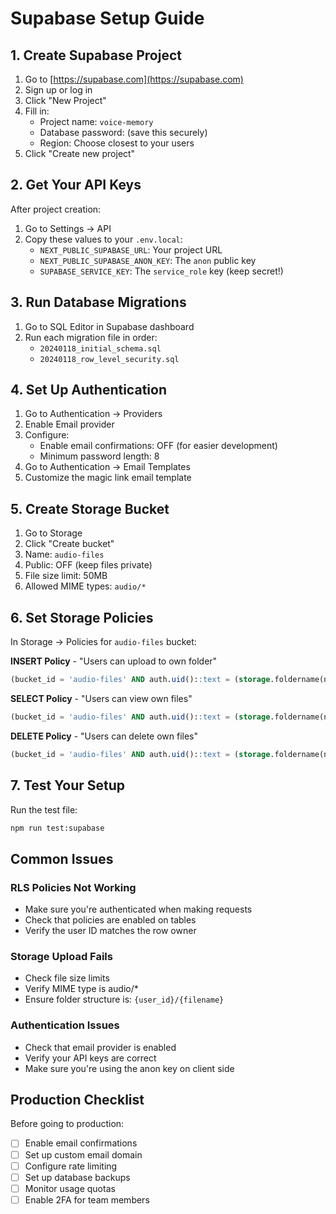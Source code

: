 # Supabase Setup Guide

## 1. Create Supabase Project

1. Go to [https://supabase.com](https://supabase.com)
2. Sign up or log in
3. Click "New Project"
4. Fill in:
   - Project name: `voice-memory`
   - Database password: (save this securely)
   - Region: Choose closest to your users
5. Click "Create new project"

## 2. Get Your API Keys

After project creation:
1. Go to Settings → API
2. Copy these values to your `.env.local`:
   - `NEXT_PUBLIC_SUPABASE_URL`: Your project URL
   - `NEXT_PUBLIC_SUPABASE_ANON_KEY`: The `anon` public key
   - `SUPABASE_SERVICE_KEY`: The `service_role` key (keep secret!)

## 3. Run Database Migrations

1. Go to SQL Editor in Supabase dashboard
2. Run each migration file in order:
   - `20240118_initial_schema.sql`
   - `20240118_row_level_security.sql`

## 4. Set Up Authentication

1. Go to Authentication → Providers
2. Enable Email provider
3. Configure:
   - Enable email confirmations: OFF (for easier development)
   - Minimum password length: 8
4. Go to Authentication → Email Templates
5. Customize the magic link email template

## 5. Create Storage Bucket

1. Go to Storage
2. Click "Create bucket"
3. Name: `audio-files`
4. Public: OFF (keep files private)
5. File size limit: 50MB
6. Allowed MIME types: `audio/*`

## 6. Set Storage Policies

In Storage → Policies for `audio-files` bucket:

**INSERT Policy** - "Users can upload to own folder"
```sql
(bucket_id = 'audio-files' AND auth.uid()::text = (storage.foldername(name))[1])
```

**SELECT Policy** - "Users can view own files"
```sql
(bucket_id = 'audio-files' AND auth.uid()::text = (storage.foldername(name))[1])
```

**DELETE Policy** - "Users can delete own files"
```sql
(bucket_id = 'audio-files' AND auth.uid()::text = (storage.foldername(name))[1])
```

## 7. Test Your Setup

Run the test file:
```bash
npm run test:supabase
```

## Common Issues

### RLS Policies Not Working
- Make sure you're authenticated when making requests
- Check that policies are enabled on tables
- Verify the user ID matches the row owner

### Storage Upload Fails
- Check file size limits
- Verify MIME type is audio/*
- Ensure folder structure is: `{user_id}/{filename}`

### Authentication Issues
- Check that email provider is enabled
- Verify your API keys are correct
- Make sure you're using the anon key on client side

## Production Checklist

Before going to production:
- [ ] Enable email confirmations
- [ ] Set up custom email domain
- [ ] Configure rate limiting
- [ ] Set up database backups
- [ ] Monitor usage quotas
- [ ] Enable 2FA for team members
